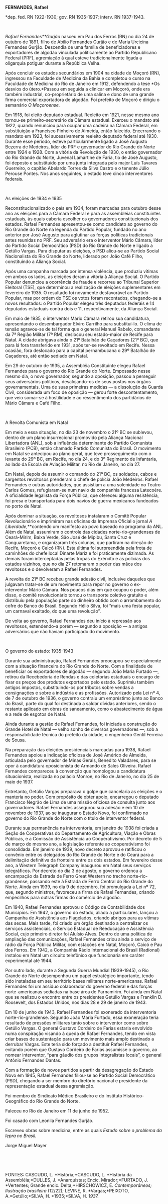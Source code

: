 **FERNANDES, Rafael**

\*dep. fed. RN 1922-1930; gov. RN 1935-1937; interv. RN 1937-1943.

 

*Rafael Fernandes**Gurjão* nasceu em Pau dos Ferros (RN) no dia 24 de
outubro de 1891, filho de Abílio Fernandes Gurjão e de Maria Urcicina
Fernandes Gurjão. Descendia de uma família de beneficiadores e
exportadores de algodão vinculada politicamente ao Partido Republicano
Federal (PRF), agremiação à qual esteve tradicionalmente ligada a
oligarquia potiguar durante a República Velha.

Após concluir os estudos secundários em 1904 na cidade de Moçoró (RN),
ingressou na Faculdade de Medicina da Bahia e completou o curso na
Faculdade de Medicina do Rio de Janeiro em 1912, defendendo a tese *Os
desvios do útero.*Passou em seguida a clinicar em Moçoró, onde era
também industrial, co-proprietário de uma salina e dono de uma grande
firma comercial exportadora de algodão. Foi prefeito de Moçoró e dirigiu
o semanário *O Moçoroense.*

Em 1918, foi eleito deputado estadual. Reeleito em 1921, nesse mesmo ano
tornou-se primeiro-secretário da Câmara estadual. Exerceu o mandato até
1922, quando renunciou para ocupar uma cadeira na Câmara Federal, em
substituição a Francisco Pinheiro de Almeida, então falecido. Encerrando
o mandato em 1923, foi sucessivamente reeleito deputado federal até
1930. Durante esse período, esteve particularmente ligado a José Augusto
Bezerra de Medeiros, líder do PRF e governador do Rio Grande do Norte
entre 1924 e 1928. Com a vitória da Revolução de 1930, o então
governador do Rio Grande do Norte, Juvenal Lamartine de Faria, tio de
José Augusto, foi deposto e substituído por uma junta integrada pelo
major Luís Tavares Guerreiro, o capitão Abelardo Torres da Silva Castro
e o tenente Júlio Perouse Pontes. Nos anos seguintes, o estado teve
cinco interventores federais.

 

As eleições de 1934 e 1935

Reconstitucionalizado o país em 1934, foram marcadas para outubro desse
ano as eleições para a Câmara Federal e para as assembléias
constituintes estaduais, às quais caberia escolher os governadores
constitucionais dos estados. Rafael Fernandes apresentou-se como
candidato ao governo do Rio Grande do Norte na legenda do Partido
Popular, fundado no ano anterior por José Augusto para aglutinar as
forças políticas tradicionais antes reunidas no PRF. Seu adversário era
o interventor Mário Câmara, líder do Partido Social Democrático (PSD) do
Rio Grande do Norte e ligado a Getúlio Vargas. Para disputar as
eleições, o PSD aliou-se ao Partido Social Nacionalista do Rio Grande do
Norte, liderado por João Café Filho, constituindo a Aliança Social.

Após uma campanha marcada por intensa violência, que produziu vítimas em
ambos os lados, as eleições deram a vitória à Aliança Social. O Partido
Popular denunciou a ocorrência de fraude e recorreu ao Tribunal Superior
Eleitoral (TSE), que determinou a realização de eleições suplementares
em fevereiro de 1935. O resultado foi novamente desfavorável ao Partido
Popular, mas por ordem do TSE os votos foram recontados, chegando-se a
novos resultados: o Partido Popular elegeu três deputados federais e 14
deputados estaduais contra dois e 11, respectivamente, da Aliança
Social.

Em maio de 1935, o interventor Mário Câmara retirou sua candidatura,
apresentando o desembargador Elviro Carrilho para substituí-lo. O clima
de tensão agravou-se de tal forma que o general Manuel Rabelo,
comandante da 7ª Região Militar (7ª RM), deslocou seu estado-maior de
Recife para Natal. A cidade abrigava ainda o 21º Batalhão de Caçadores
(21º BC), que para lá fora transferido em 1931, após ter-se revoltado em
Recife. Nessa ocasião, fora deslocado para a capital pernambucana o 29º
Batalhão de Caçadores, até então sediado em Natal.

Em 29 de outubro de 1935, a Assembléia Constituinte elegeu Rafael
Fernandes para o governo do Rio Grande do Norte. Empossado nesse mesmo
dia, o novo governador, segundo a oposição, passou a perseguir seus
adversários políticos, desalojando-os de seus postos nos órgãos
governamentais. Uma de suas primeiras medidas — a dissolução da Guarda
Civil, considerada um foco de oposição — gerou forte descontentamento,
que veio somar-se à hostilidade e ao ressentimento dos partidários de
Mário Câmara e Café Filho.

 

A Revolta Comunista em Natal

Em meio a essa situação, no dia 23 de novembro o 21º BC se sublevou,
dentro de um plano insurrecional promovido pela Aliança Nacional
Libertadora (ANL), sob a influência determinante do Partido Comunista
Brasileiro (PCB), então chamado Partido Comunista do Brasil. O movimento
em Natal se antecipou ao plano geral, que teve prosseguimento com o
levante do 29º BC, em Recife, no dia 24, e do 3º Regimento de
Infantaria, ao lado da Escola de Aviação Militar, no Rio de Janeiro, no
dia 27.

Em Natal, depois de assumir o comando do 21º BC, os soldados, cabos e
sargentos revoltosos prenderam o chefe de polícia João Medeiros. Rafael
Fernandes e outras autoridades, que assistiam a uma solenidade no Teatro
Carlos Gomes, refugiaram-se num navio da companhia francesa Latecoère. A
oficialidade legalista da Força Pública, que ofereceu alguma
resistência, foi presa e transportada para dois navios de guerra
mexicanos fundeados no porto de Natal.

Após dominar a situação, os revoltosos instalaram o Comitê Popular
Revolucionário e imprimiram nas oficinas da Imprensa Oficial o jornal *A
Liberdade*,**contendo um manifesto ao povo baseado no programa da ANL.
Além de Natal, assumiram o controle das cidades norte-rio-grandenses de
Ceará-Mirim, Baixa Verde, São José de Mipibu, Santa Cruz e Canguaretama,
e organizaram três colunas, que partiram na direção de Recife, Moçoró e
Caicó (RN). Esta última foi surpreendida pela frota de caminhões do
chefe local Dinarte Mariz e foi praticamente dizimada. As demais foram
interceptadas pelas tropas do Exército e as polícias dos estados
vizinhos, que no dia 27 retomaram o poder das mãos dos revoltosos e o
devolveram a Rafael Fernandes.

A revolta do 21º BC recebeu grande adesão civil, inclusive daqueles que
julgavam tratar-se de um movimento para repor no governo o
ex-interventor Mário Câmara. Nos poucos dias em que ocupou o poder, além
disso, o comitê revolucionário tornou o transporte coletivo gratuito e
distribuiu pela população parte do dinheiro obtido com o arrombamento do
cofre do Banco do Brasil. Segundo Hélio Silva, foi “mais uma festa
popular, um carnaval exaltado, do que uma revolução”.

De volta ao governo, Rafael Fernandes deu início à repressão aos
revoltosos, estendendo-a porém — segundo a oposição — a antigos
adversários que não haviam participado do movimento.

 

O governo do estado: 1935-1943

Durante sua administração, Rafael Fernandes preocupou-se especialmente
com a situação financeira do Rio Grande do Norte. Com a finalidade de
beneficiar os exportadores de algodão — segundo João Maria Furtado —,
retirou da Recebedoria de Rendas e das coletorias estaduais o encargo de
fixar os preços dos produtos exportados pelo estado. Suprimiu também
antigos impostos, substituindo-os por tributos sobre vendas a
consignações e sobre a indústria e as profissões. Autorizado pela Lei nº
4, de 7 de outubro de 1936, o governo contraiu um empréstimo junto ao
Banco do Brasil, parte do qual foi destinada a saldar dívidas
anteriores, sendo o restante aplicado em obras de saneamento, como o
abastecimento de água e a rede de esgotos de Natal.

Ainda durante a gestão de Rafael Fernandes, foi iniciada a construção do
Grande Hotel de Natal — velho sonho de diversos governadores —, sob a
responsabilidade técnica do prefeito da cidade, o engenheiro Gentil
Ferreira de Sousa.

Na preparação das eleições presidenciais marcadas para 1938, Rafael
Fernandes apoiou a indicação oficiosa de José Américo de Almeida,
articulada pelo governador de Minas Gerais, Benedito Valadares, para se
opor à candidatura oposicionista de Armando de Sales Oliveira. Rafael
Fernandes compareceu à convenção que homologou a candidatura
situacionista, realizada no palácio Monroe, no Rio de Janeiro, no dia 25
de maio de 1937.

Entretanto, Getúlio Vargas preparava o golpe que cancelaria as eleições
e o manteria no poder. Com propósito de obter apoio, encarregou o
deputado Francisco Negrão de Lima de uma missão oficiosa de consulta
junto aos governadores. Rafael Fernandes assegurou sua adesão e em 10 de
novembro de 1937, ao se inaugurar o Estado Novo, foi confirmado no
governo do Rio Grande do Norte com o título de interventor federal.

Durante sua permanência na interventoria, em janeiro de 1938 foi criada
a Seção de Cooperativas do Departamento de Agricultura, Viação e Obras
Públicas, e a Comissão de Assistência ao Cooperativismo. Por decreto de
5 de março do mesmo ano, a legislação referente ao cooperativismo foi
consolidada. Em janeiro de 1939, novo decreto aprovou e ratificou o
convênio entre os delegados do Rio Grande do Norte e do Ceará para a
delimitação definitiva da fronteira entre os dois estados. Em fevereiro
desse ano, a Western Telegraph Company inaugurou em Natal seus serviços
telegráficos. Por decreto do dia 3 de agosto, o governo ordenou a
encampação da Estrada de Ferro Great Western no trecho
norte-rio-grandense, passando este à Estrada de Ferro Central do Rio
Grande do Norte. Ainda em 1939, no dia 9 de dezembro, foi promulgada a
Lei nº 72, que, segundo ministros, favoreceu a firma de Rafael
Fernandes, criando empecilhos para outras firmas do comércio de algodão.

Em 1940, Rafael Fernandes aprovou o Código de Contabilidade dos
Municípios. Em 1942, o governo do estado, aliado a particulares, lançou
a Campanha de Assistência aos Flagelados, criando abrigos para as
vítimas das secas. Mais tarde, foi criado um órgão destinado a
centralizar os serviços assistenciais, o Serviço Estadual de Reeducação
e Assistência Social, cujo primeiro diretor foi Aluísio Alves. Dentro de
uma política de ampliação das comunicações, Rafael Fernandes criou ainda
o serviço de rádio da Força Pública Militar, com estações em Natal,
Moçoró, Caicó e Pau dos Ferros. Em 1942, a Companhia Rádio Internacional
do Brasil (Radional) instalou em Natal um circuito telefônico que
funcionaria em caráter experimental até 1944.

Por outro lado, durante a Segunda Guerra Mundial (1939-1945), o Rio
Grande do Norte desempenhou um papel estratégico importante, tendo sido
instaladas em seu território bases militares norte-americanas. Rafael
Fernandes foi um assíduo colaborador do governo federal e das forças
norte-americanas sediadas na base área de Parnamirim. Foi ainda em Natal
que se realizou o encontro entre os presidentes Getúlio Vargas e
Franklin D. Roosevelt, dos Estados Unidos, nos dias 28 e 29 de janeiro
de 1943.

Em 10 de junho de 1943, Rafael Fernandes foi exonerado da interventoria
norte-rio-grandense. Segundo João Maria Furtado, essa exoneração teria
resultado de pressões militares tanto sobre o interventor como sobre
Getúlio Vargas. O general Gustavo Cordeiro de Farias estaria envolvido
numa conspiração visando à queda de Rafael Fernandes, tendo em vista
criar bases de sustentação para um movimento mais amplo destinado a
derrubar Vargas. Este teria sido forçado a destituir Rafael Fernandes,
evitando porém que Gustavo Cordeiro de Farias assumisse o governo, ao
nomear interventor, “para gáudio dos grupos integralistas locais”, o
general Antônio Fernandes Dantas.

Com a formação de novos partidos a partir da desagregação do Estado Novo
em 1945, Rafael Fernandes filiou-se ao Partido Social Democrático (PSD),
chegando a ser membro do diretório nacional e presidente da
representação estadual dessa agremiação.

Foi membro do Sindicato Médico Brasileiro e do Instituto
Histórico-Geográfico do Rio Grande do Norte.

Faleceu no Rio de Janeiro em 11 de junho de 1952.

Foi casado com Leonila Fernandes Gurjão.

Escreveu obras sobre medicina, entre as quais *Estudo sobre o problema
da lepra no Brasil.*

Jorge Miguel Mayer

 

 

FONTES: CASCUDO, L. *História;*CASCUDO, L. *História da
Assembléia;*DULLES, J. *Anarquistas; Encic. Mirador;*FURTADO, J.
*Vertentes; Grande encic. Delta;*HIRSCHOWICZ, E. *Contemporâneos;
Ilustração brasileira* (12/22); LEVINE, R. *Vargas;*PEIXOTO,
A.*Getúlio;*SILVA, H. *1935;*SILVA, H. *1937.*

 
